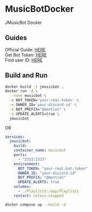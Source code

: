 # MusicBotDocker
JMusicBot Docker

## Guides
Official Guide: [HERE](https://jmusicbot.com/setup/)<br/>
Get Bot Token: [HERE](https://jmusicbot.com/getting-a-bot-token/)<br/>
Find user ID: [HERE](https://jmusicbot.com/finding-your-user-id/)

## Build and Run
```bash
docker build -t jmusicbot .
docker run -d \
  --name musicbot \
  -e BOT_TOKEN='your-real-token' \
  -e OWNER_ID='your-discord-id' \
  -e BOT_PREFIX="@mention" \
  -e UPDATE_ALERTS=true \
  jmusicbot
```
OR

```yaml
services:
  jmusicbot:
    build: .
    container_name: musicbot
    ports:
      - "2333:2333"
    environment:
      BOT_TOKEN: "your-real-bot-token"
      OWNER_ID: "your-discord-id"
      BOT_PREFIX: "@mention"
      UPDATE_ALERTS: true
    volumes:
      - ./Playlists:/app/Playlists
    restart: unless-stopped
```
```bash
docker compose up --build -d
```

